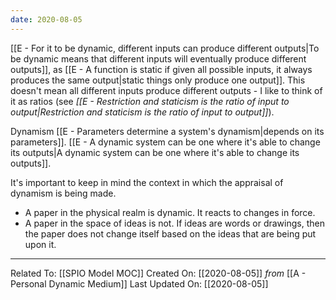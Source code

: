 ```yaml
---
date: 2020-08-05
---
```


[[E - For it to be dynamic, different inputs can produce different outputs|To be dynamic means that different inputs will eventually produce different outputs]], as [[E - A function is static if given all possible inputs, it always produces the same output|static things only produce one output]]. This doesn't mean all different inputs produce different outputs - I like to think of it as ratios (see *[[E - Restriction and staticism is the ratio of input to output|Restriction and staticism is the ratio of input to output]]*). 

Dynamism [[E - Parameters determine a system's dynamism|depends on its parameters]]. [[E - A dynamic system can be one where it's able to change its outputs|A dynamic system can be one where it's able to change its outputs]].

It's important to keep in mind the context in which the appraisal of dynamism is being made.
- A paper in the physical realm is dynamic. It reacts to changes in force. 
- A paper in the space of ideas is not. If ideas are words or drawings, then the paper does not change itself based on the ideas that are being put upon it. 

---

Related To: [[SPIO Model MOC]]
Created On: [[2020-08-05]] *from* [[A - Personal Dynamic Medium]]
Last Updated On: [[2020-08-05]]